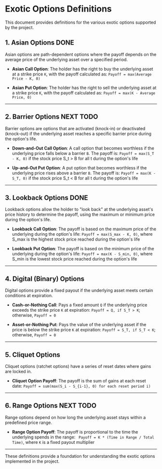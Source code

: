 # Exotic Options Definitions

This document provides definitions for the various exotic options supported by the project.

## 1. Asian Options  DONE
Asian options are path-dependent options where the payoff depends on the average price of the underlying asset over a specified period.

- **Asian Call Option**:
  The holder has the right to buy the underlying asset at a strike price `K`, with the payoff calculated as:
  `Payoff = max(Average Price - K, 0)`

- **Asian Put Option**:
  The holder has the right to sell the underlying asset at a strike price `K`, with the payoff calculated as:
  `Payoff = max(K - Average Price, 0)`

---

## 2. Barrier Options NEXT TODO
Barrier options are options that are activated (knock-in) or deactivated (knock-out) if the underlying asset reaches a specific barrier price during the option's life.

- **Down-and-Out Call Option**:
  A call option that becomes worthless if the underlying price falls below a barrier `B`. The payoff is:
  `Payoff = max(S_T - K, 0)` if the stock price S_t > B for all t during the option's life

- **Up-and-Out Put Option**:
  A put option that becomes worthless if the underlying price rises above a barrier `B`. The payoff is:
  `Payoff = max(K - S_T, 0)` if the stock price S_t < B for all t during the option's life

---

## 3. Lookback Options DONE
Lookback options allow the holder to "look back" at the underlying asset's price history to determine the payoff, using the maximum or minimum price during the option's life.

- **Lookback Call Option**:
  The payoff is based on the maximum price of the underlying during the option's life:
  `Payoff = max(S_max - K, 0)`, where S_max is the highest stock price reached during the option's life

- **Lookback Put Option**:
  The payoff is based on the minimum price of the underlying during the option's life:
  `Payoff = max(K - S_min, 0)`, where S_min is the lowest stock price reached during the option's life

---

## 4. Digital (Binary) Options
Digital options provide a fixed payout if the underlying asset meets certain conditions at expiration.

- **Cash-or-Nothing Call**:
  Pays a fixed amount `Q` if the underlying price exceeds the strike price `K` at expiration:
  `Payoff = Q, if S_T > K`; otherwise, `Payoff = 0`

- **Asset-or-Nothing Put**:
  Pays the value of the underlying asset if the price is below the strike price `K` at expiration:
  `Payoff = S_T, if S_T < K`; otherwise, `Payoff = 0`

---

## 5. Cliquet Options
Cliquet options (ratchet options) have a series of reset dates where gains are locked in.

- **Cliquet Option Payoff**:
  The payoff is the sum of gains at each reset date:
  `Payoff = sum(max(S_i - S_{i-1}, 0) for each reset period i)`

---

## 6. Range Options NEXT TODO
Range options depend on how long the underlying asset stays within a predefined price range.

- **Range Option Payoff**:
  The payoff is proportional to the time the underlying spends in the range:
 ` Payoff = K * (Time in Range / Total Time)`, where `K` is a fixed payout multiplier

---

These definitions provide a foundation for understanding the exotic options implemented in the project.
